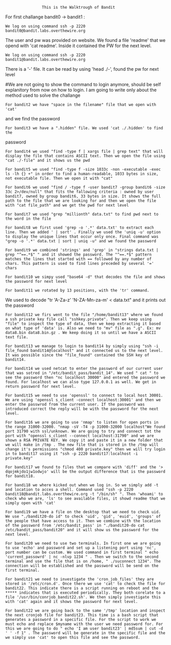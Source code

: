                     This is the Walktrough of Bandit

For first challange bandit0 -> bandit1 :

    We log on using command ssh -p 2220 bandit0@bandit.labs.overthewire.org
The user and pw was provided on website.
We found a file 'readme' that we opend with 'cat readme'. Inside it contained
the PW for the next level.

    We log on using command ssh -p 2220 bandit1@bandit.labs.overthewire.org
There is a '-' file. It can be read by using 'head ./-', found the pw for next level

#We are not going to show the command to login anymore, should be self explanitory from now on how to login. I am going to write only about the method used to solve the challange

    For bandit2 we have "space in the filename" file that we open with 'cat'
and we find the password

    For bandit3 we have a ".hidden" file. We used 'cat ./.hidden' to find the
password

    For bandit4 we used "find -type f | xargs file | grep text" that will display the file that contains ASCII text. Then we open the file using "cat ./-file" and it shows us the pwd

    For bandit5 we used "find -type f -size 1033c -non -executable -exec ls -lh {} +" in order to find a human-readable, 1033 bytes in size, not executable file. Then we open it with "cat"

    For bandit6 we used "find / -type f -user bandit7 -group bandit6 -size 33c 2>/dev/null" that fits the fallowing criteria : owned by user bandit7, owned by group bandit6, 33 bytes in size. It shows the full path to the file that we are looking for and then we open the file with "cat file_path" and we get the pwd for next level

    For bandit7 we used "grep "millionth" data.txt" to find pwd next to the word in the file

    For bandit8 we first used 'grep -o '.*' data.txt' to extract each line. Then we added ' | sort' . Finally we used the 'uniq -u' option to display the unique lines that occur only once. Final command was "grep -o '.*' data.txt | sort | uniq -u" and we found the password

    For bandit9 we combined 'strings' and 'grep' in "strings data.txt | grep "^==.*$" " and it showed the password. The "^==.*$" pattern matches the lines that started with == followed by any number of chars. This pattern is used to find lines preceded by several '=' chars

    For bandit10 we simpy used "base64 -d" that decodes the file and shows the password for next level 

    For bandit11 we rotated by 13 positions, with the 'tr' command.
We used to decode "tr 'A-Za-z' 'N-ZA-Mn-za-m' < data.txt" and it prints out the password


    For bandit12 we firs went to the file "/home/bandit13" where we found a ssh private key file call "sshkey.private". Then we keep using "file" to inspect the type of data, then we keep extracting it based on what type of 'data' is. Also we need to "mv" file as ".g". Ex: mv data8.bin data8.bin.gz . We keep doing it so until we have a ASCII text file.

    For bandit13 we manage to login to bandit14 by simply using "ssh -i file_found bandit14@localhost" and it connected us to the next level. It was possible since the "file_found" contained the SSH key of bandit14.

    For bandit14 we used netcat to enter the password of our current user that was sotred in "/etc/bandit_pass/bandit_14". We used " cat " to see the password then "nc localhost 30000" and entered the password we found. For localhost we can also type 127.0.0.1 as well. We get in return password for next level.
    
    For bandit15 we need to use 'openssl' to connect to local host 30001. We are using 'openssl s_client -connect localhost:30001' and then we enter the passwrod from the current user. If the password was introduced correct the reply will be with the password for the next level.

    For bandit16 we are going to use 'nmap' to listen for open ports in the range 31000-32000. "nmap -sV -T4 -p 31000-32000 localhost"We found port 31790 with ssl/unknown. We are going to try and connect tot the port with "openssl s_client --connect localhost:31790" and we are shown a RSA PRIVATE KEY. We copy it and paste it in a new folder that we will make in /tmp . The new file that is stored in the /tmp will change it's permissions "chmod 400 private.key" then we will try login in to bandit17 using it "ssh -p 2220 bandit17:localhost -i private.key"

    For bandit17 we found to files that we compare with 'diff' and the '> dqojmkjdo1jw1odwjo' will be the output difference that is the password for bandit18. 

    For bandi18 we where kicked out when we log in. So we simply add -t and location to acces a shell. Command used "ssh -p 2220 bandit18@bandit.labs.overthewire.org -t "/bin/sh" ". Then 'whoami' to check who we are, 'ls' to see available files, it showd readme that we simply open with 'cat'

    For bandi19 we have a file on the desktop that we need to check uid. We use "./bandit20-do id" to check 'uid', 'gid', 'euid', 'groups' of the people that have access to it. Then we combine with the location of the password from '/etc/bandit_pass' in "./bandit20-do cat /etc/bandit_pass/bandit20" and it will show us the password for the next level.

    For bandit20 we need to use two terminals. In first one we are going to use 'echo' and password and set up a listening port using 'nc', port number can be custom. We used command in first terminal " echo 'current_passowrd' | nc -nlvp 1234 " . Then we switch to the second terminal and use the file that is on /home, " ./suconnect 1234". The connection will be established and the password will be send on the first terminal.

    For bandit21 we need to investigate the 'cron_job_files' they are stored in '/etc/cron.d'. Once there we use 'cat' to check the file for bandit22. This indicate there is a script running on reboot and the ***** indicates that is executed periodically. They both corelate to a file '/usr/bin/conrjob_bandit22.sh'. We then simply investigate this with 'cat' again and it shows the password for next level.

    For bandit22 we are going back to the same '/tmp' location and inspect the next cronjob file for bandit23. This time is a bash script that generates a password in a specific file. For the script to work we must echo and replace $myname with the user we need password for. For this we are going to do " echo 'I am user bandit23' | md5sum | cut -d ' ' -f 1" . The password will be generate in the specific file and the we simply use 'cat' to open this file and see the password.
